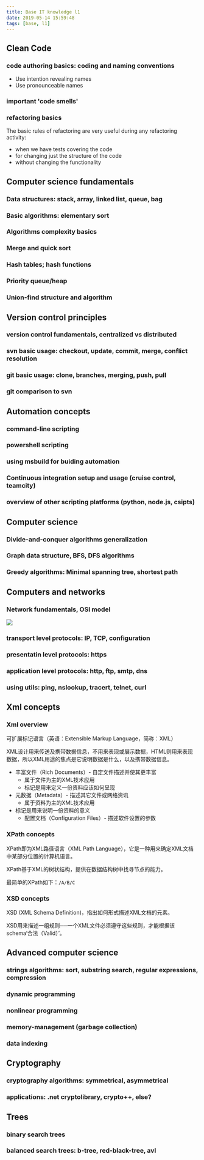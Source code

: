 ```yaml
---
title: Base IT knowledge l1
date: 2019-05-14 15:59:48
tags: [base, l1]
---
```


## Clean Code

### code authoring basics: coding and naming conventions

- Use intention revealing names
- Use pronounceable names

### important 'code smells'
### refactoring basics

The basic rules of refactoring are very useful during any refactoring activity:

- when we have tests covering the code
- for changing just the structure of the code
- without changing the functionality

## Computer science fundamentals

### Data structures: stack, array, linked list, queue, bag
### Basic algorithms: elementary sort
### Algorithms complexity basics
### Merge and quick sort
### Hash tables; hash functions
### Priority queue/heap
### Union-find structure and algorithm

## Version control principles

### version control fundamentals, centralized vs distributed
### svn basic usage: checkout, update, commit, merge, conflict resolution
### git basic usage: clone, branches, merging, push, pull
### git comparison to svn

## Automation concepts

### command-line scripting
### powershell scripting
### using msbuild for buiding automation
### Continuous integration setup and usage (cruise control, teamcity)
### overview of other scripting platforms (python, node.js, csipts)

## Computer science

### Divide-and-conquer algorithms generalization
### Graph data structure, BFS, DFS algorithms
### Greedy algorithms: Minimal spanning tree, shortest path

## Computers and networks

### Network fundamentals, OSI model

![](https://raw.githubusercontent.com/alex6liu/blog-images/master/base/osi-model.png)

### transport level protocols: IP, TCP, configuration
### presentatin level protocols: https
### application level protocols: http, ftp, smtp, dns
### using utils: ping, nslookup, tracert, telnet, curl

## Xml concepts

### Xml overview

可扩展标记语言（英语：Extensible Markup Language，简称：XML）

XML设计用来传送及携带数据信息，不用来表现或展示数据，HTML则用来表现数据，所以XML用途的焦点是它说明数据是什么，以及携带数据信息。

- 丰富文件（Rich Documents）- 自定文件描述并使其更丰富
  - 属于文件为主的XML技术应用
  - 标记是用来定义一份资料应该如何呈现
- 元数据（Metadata）- 描述其它文件或网络资讯
  - 属于资料为主的XML技术应用
- 标记是用来说明一份资料的意义
  - 配置文档（Configuration Files）- 描述软件设置的参数

### XPath concepts

XPath即为XML路径语言（XML Path Language），它是一种用来确定XML文档中某部分位置的计算机语言。

XPath基于XML的树状结构，提供在数据结构树中找寻节点的能力。

最简单的XPath如下：`/A/B/C`

### XSD concepts

XSD (XML Schema Definition)，指出如何形式描述XML文档的元素。

XSD用来描述一组规则──一个XML文件必须遵守这些规则，才能根据该schema‘合法（Valid）’。

## Advanced computer science

### strings algorithms: sort, substring search, regular expressions, compression
### dynamic programming
### nonlinear programming
### memory-management (garbage collection)
### data indexing

## Cryptography

### cryptography algorithms: symmetrical, asymmetrical
### applications: .net cryptolibrary, crypto++, else?

## Trees

### binary search trees
### balanced search trees: b-tree, red-black-tree, avl